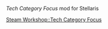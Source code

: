*Tech Category Focus* mod for Stellaris

[Steam Workshop::Tech Category Focus](https://steamcommunity.com/sharedfiles/filedetails/?id=2981450111)